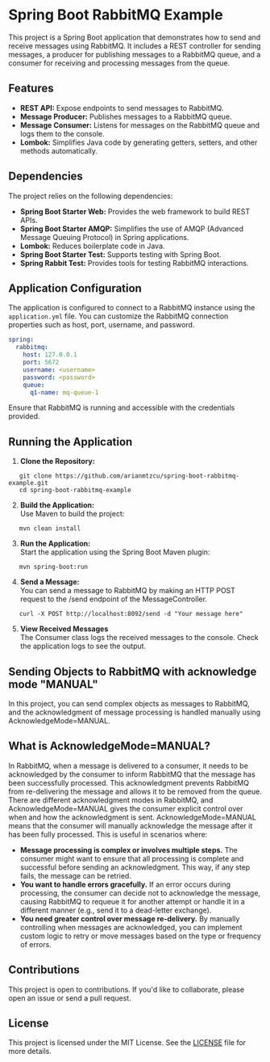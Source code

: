 # Spring Boot RabbitMQ Example
This project is a Spring Boot application that demonstrates how to send and receive messages using RabbitMQ. It includes a REST controller for sending messages, a producer for publishing messages to a RabbitMQ queue, and a consumer for receiving and processing messages from the queue.

## Features
- **REST API:** Expose endpoints to send messages to RabbitMQ.
- **Message Producer:** Publishes messages to a RabbitMQ queue.
- **Message Consumer:** Listens for messages on the RabbitMQ queue and logs them to the console.
- **Lombok:** Simplifies Java code by generating getters, setters, and other methods automatically.

## Dependencies
The project relies on the following dependencies:
- **Spring Boot Starter Web:** Provides the web framework to build REST APIs.
- **Spring Boot Starter AMQP:** Simplifies the use of AMQP (Advanced Message Queuing Protocol) in Spring applications.
- **Lombok:** Reduces boilerplate code in Java.
- **Spring Boot Starter Test:** Supports testing with Spring Boot.
- **Spring Rabbit Test:** Provides tools for testing RabbitMQ interactions.

## Application Configuration
The application is configured to connect to a RabbitMQ instance using the `application.yml` file. You can customize the RabbitMQ connection properties such as host, port, username, and password.

```yaml
spring:
  rabbitmq:
    host: 127.0.0.1
    port: 5672
    username: <username>
    password: <password>
    queue:
      q1-name: mq-queue-1
```
Ensure that RabbitMQ is running and accessible with the credentials provided.

## Running the Application

1. **Clone the Repository:**
```shell
   git clone https://github.com/arianmtzcu/spring-boot-rabbitmq-example.git
   cd spring-boot-rabbitmq-example
```

2. **Build the Application:**
<br/> Use Maven to build the project:
```shell
   mvn clean install
```

3. **Run the Application:**
<br/> Start the application using the Spring Boot Maven plugin:
```shell
   mvn spring-boot:run
```

4. **Send a Message:**
<br/> You can send a message to RabbitMQ by making an HTTP POST request to the /send endpoint of the MessageController.
```shell
   curl -X POST http://localhost:8092/send -d "Your message here"
```

5. **View Received Messages**
<br/> The Consumer class logs the received messages to the console. Check the application logs to see the output.

## Sending Objects to RabbitMQ with acknowledge mode "MANUAL"
In this project, you can send complex objects as messages to RabbitMQ, and the acknowledgment of message processing is handled manually using AcknowledgeMode=MANUAL.

## What is AcknowledgeMode=MANUAL?
In RabbitMQ, when a message is delivered to a consumer, it needs to be acknowledged by the consumer to inform RabbitMQ that the message has been successfully processed. This acknowledgment prevents RabbitMQ from re-delivering the message and allows it to be removed from the queue.
There are different acknowledgment modes in RabbitMQ, and AcknowledgeMode=MANUAL gives the consumer explicit control over when and how the acknowledgment is sent.
AcknowledgeMode=MANUAL means that the consumer will manually acknowledge the message after it has been fully processed. This is useful in scenarios where:
- **Message processing is complex or involves multiple steps.** The consumer might want to ensure that all processing is complete and successful before sending an acknowledgment. This way, if any step fails, the message can be retried.
- **You want to handle errors gracefully.** If an error occurs during processing, the consumer can decide not to acknowledge the message, causing RabbitMQ to requeue it for another attempt or handle it in a different manner (e.g., send it to a dead-letter exchange).
- **You need greater control over message re-delivery.** By manually controlling when messages are acknowledged, you can implement custom logic to retry or move messages based on the type or frequency of errors.

## Contributions
This project is open to contributions. If you'd like to collaborate, please open an issue or send a pull request.

## License
This project is licensed under the MIT License. See the [LICENSE](https://opensource.org/license/MIT) file for more details.
